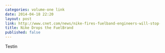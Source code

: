 ```yaml
---
categories: volume-one link
date: 2014-04-18 22:20
layout: post
link: http://www.cnet.com/news/nike-fires-fuelband-engineers-will-stop-making-wearable-hardware/
title: Nike Drops the FuelBrand
published: false
---
```

Testin